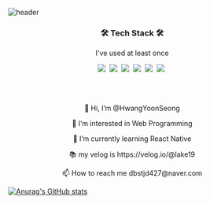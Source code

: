 ![header](https://capsule-render.vercel.app/api?type=waving&color=gradient&customColorList=30&height=300&section=header&text=Hello%20World!&fontSize=80&desc=Welcom%20to%20my%20github&descAlignY=90)


<h3 align="center">🛠 Tech Stack 🛠 </h3>
<p align="center"> I've used at least once </p>

<p align="center">
  <img src="https://img.shields.io/badge/JS-F7DF1E?style=flat-square&logo=JSS&logoColor=black"/>&nbsp;
  <img src="https://img.shields.io/badge/CSS-1572B6?style=flat-square&logo=CSS3&logoColor=white"/>&nbsp;
<img src="https://img.shields.io/badge/CSS-1572B6?style=flat-square&logo=CSS3&logoColor=white"/>&nbsp;
  <img src="https://img.shields.io/badge/React-61DAFB?style=flat-square&logo=React&logoColor=black"/>&nbsp;
  <img src="https://img.shields.io/badge/Next-black?style=flat-square&logo=Next.js&logoColor=white"/>&nbsp;
<img src="https://img.shields.io/badge/Vue-4FC08D?style=flat-square&logo=Vue.js&logoColor=white"/>&nbsp;
</p>

<br/>
<br/>


<p align="center">👋 Hi, I’m @HwangYoonSeong </p>
<p align="center">👀 I’m interested in Web Programming </p>
<p align="center">🌱 I’m currently learning React Native </p>
<p align="center">📚 my velog is https://velog.io/@lake19 </p>
<p align="center">📫 How to reach me dbstjd427@naver.com </p>


[![Anurag's GitHub stats](https://github-readme-stats.vercel.app/api?username=HwangYoonSeong&theme=algolia&show_icons=true)](https://github.com/HwangYoonSeong/github-readme-stats)


<!---
HwangYoonSeong/HwangYoonSeong is a ✨ special ✨ repository because its `README.md` (this file) appears on your GitHub profile.
You can click the Preview link to take a look at your changes.
--->
